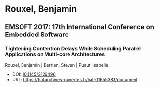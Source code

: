 # Rouxel, Benjamin

## EMSOFT 2017: 17th International Conference on Embedded Software

### Tightening Contention Delays While Scheduling Parallel Applications on Multi-core Architectures
Rouxel, Benjamin | Derrien, Steven | Puaut, Isabelle
* DOI: [10.1145/3126496](https://doi.org/10.1145/3126496)
* URL: <https://hal.archives-ouvertes.fr/hal-01655383/document>

